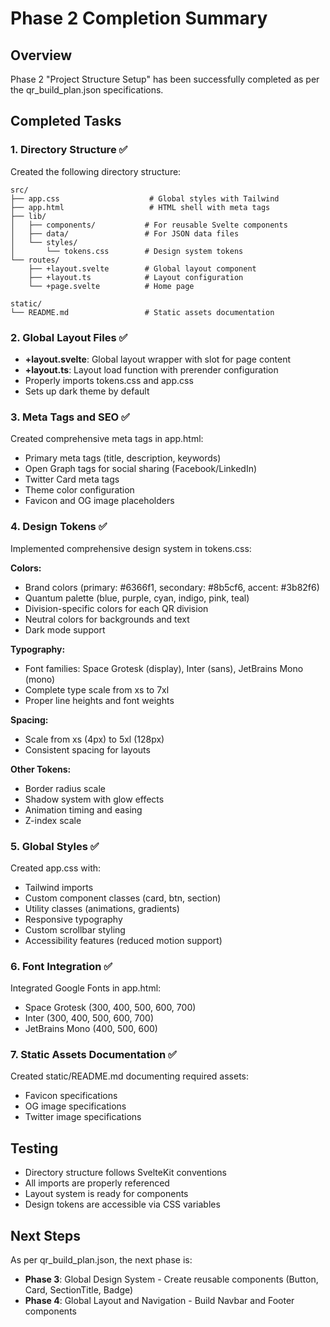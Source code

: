 # Phase 2 Completion Summary

## Overview
Phase 2 "Project Structure Setup" has been successfully completed as per the qr_build_plan.json specifications.

## Completed Tasks

### 1. Directory Structure ✅
Created the following directory structure:
```
src/
├── app.css                    # Global styles with Tailwind
├── app.html                   # HTML shell with meta tags
├── lib/
│   ├── components/           # For reusable Svelte components
│   ├── data/                 # For JSON data files
│   └── styles/
│       └── tokens.css        # Design system tokens
└── routes/
    ├── +layout.svelte        # Global layout component
    ├── +layout.ts            # Layout configuration
    └── +page.svelte          # Home page

static/
└── README.md                 # Static assets documentation
```

### 2. Global Layout Files ✅
- **+layout.svelte**: Global layout wrapper with slot for page content
- **+layout.ts**: Layout load function with prerender configuration
- Properly imports tokens.css and app.css
- Sets up dark theme by default

### 3. Meta Tags and SEO ✅
Created comprehensive meta tags in app.html:
- Primary meta tags (title, description, keywords)
- Open Graph tags for social sharing (Facebook/LinkedIn)
- Twitter Card meta tags
- Theme color configuration
- Favicon and OG image placeholders

### 4. Design Tokens ✅
Implemented comprehensive design system in tokens.css:

**Colors:**
- Brand colors (primary: #6366f1, secondary: #8b5cf6, accent: #3b82f6)
- Quantum palette (blue, purple, cyan, indigo, pink, teal)
- Division-specific colors for each QR division
- Neutral colors for backgrounds and text
- Dark mode support

**Typography:**
- Font families: Space Grotesk (display), Inter (sans), JetBrains Mono (mono)
- Complete type scale from xs to 7xl
- Proper line heights and font weights

**Spacing:**
- Scale from xs (4px) to 5xl (128px)
- Consistent spacing for layouts

**Other Tokens:**
- Border radius scale
- Shadow system with glow effects
- Animation timing and easing
- Z-index scale

### 5. Global Styles ✅
Created app.css with:
- Tailwind imports
- Custom component classes (card, btn, section)
- Utility classes (animations, gradients)
- Responsive typography
- Custom scrollbar styling
- Accessibility features (reduced motion support)

### 6. Font Integration ✅
Integrated Google Fonts in app.html:
- Space Grotesk (300, 400, 500, 600, 700)
- Inter (300, 400, 500, 600, 700)
- JetBrains Mono (400, 500, 600)

### 7. Static Assets Documentation ✅
Created static/README.md documenting required assets:
- Favicon specifications
- OG image specifications
- Twitter image specifications

## Testing
- Directory structure follows SvelteKit conventions
- All imports are properly referenced
- Layout system is ready for components
- Design tokens are accessible via CSS variables

## Next Steps
As per qr_build_plan.json, the next phase is:
- **Phase 3**: Global Design System - Create reusable components (Button, Card, SectionTitle, Badge)
- **Phase 4**: Global Layout and Navigation - Build Navbar and Footer components
